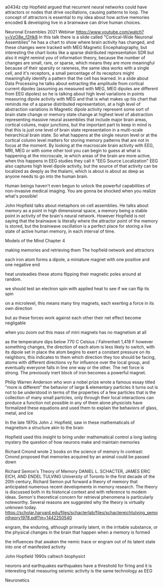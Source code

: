a0434z ctp
Hopfield argued that recurrent neural networks could have attractors or nodes that drive oscillations, causing patterns to loop. The concept of attractors is essential to my idea about how active memories encoded & developing live in a brainwave can drive human choices.

Neuronal Ensembles 2021 Webinar https://www.youtube.com/watch?v=VzO8e_f2Hk8
In this talk there is a slide called "Cortical-Wide Neuronal Assemblies" he has a chart to show where brain activity has changed, and these changes were tracked with MEG Magnetic Encephalography, but interesting the chart looks like a sparse distributed representation SDR but also it might remind you of information theory, because the number of changes are small, rare, or sparse, which means they are more meaningful because of their sparsity or rareness, the same idea works with a single cell, and it's receptors, a small percentage of its receptors might meaningfully identify a pattern that the cell has learned.
In a slide about Data Processing he talks about extracting the amplitude from cortical current dipoles (assuming as measured with MEG, MEG dipoles are different from EEG dipoles) so he is talking about high level variations in points measuring dipole activity with MEG and that is what makes up his chart that reminds me of a sparse distributed representation, at a high level of abstraction variations in Magnetic dipole activity represent some sort of brain state change or memory state change at highest level of abstraction representing massive neural assemblies that include major brain areas, cortical colums, major junctions, but the important part to keep in mind is that this is just one level of brain state representation in a multi-scale heirarchical brain state. So what happens at the single neuron level or at the cortical column level matters for storing memory patterns that are not in focus at the moment. By looking at the macroscale brain activity with EEG, MRI, MEG or with some other tool you can begin to guess at what is happening at the microscale, ie which areas of the brain are more active, when this happens in EEG studies they call it "EEG Source Localization" EEG also captures high level dipole activity, but the source of that activity can be localized as deeply as the thalami, which is about is about as deep as anyone needs to go into the human brain.

Human beings haven't even begun to unlock the powerful capabilities of non-invasive medical imaging. You are gonna be shocked when you realize what's possible! 

John Hopfield talks about metaphors on cell assemblies. He talks about memory as a point in high dimensional space, a memory being a stable point in activity of the brain's neural network. However Hopfield is not saying that the brainwave is literally where the attractor point of the memory is stored, but the brainwave oscillation is a perfect place for storing a live state of active human memory, in each interval of time.

Models of the Mind
Chapter 4


making memories and retrieving them
The hopfield network and attractors



each iron atom forms a dipole, a miniature magnet with one positive and one negative end

heat unsteadies these atoms flipping their magnetic poles around at random.

we should test an electron spin with applied heat to see if we can flip its spin

on a microlevel, this means many tiny magnets, each exerting a force in its own direction

but as these forces work against each other their net effect become negligable

when you zoom out this mass of mini magnets has no magnetism at all

as the temperature dips below 770 C Celsius / Fahrenheit 1,418 F however something changes, the direction of each atom is less likely to switch, with its dipole set in place the atom begins to exert a constant pressure on its neighbors, this indicates to them which direction they too should be facing, atoms with different directions vy for influence over the local group, and eventually everyone falls in line one way or the other. The net force is strong. The previously inert block of iron becomes a powerful magnet.

Philip Warren Anderson who won a nobel prize wrote a famous essay titled "more is different" the behavior of large & elementary particles it turns out is not to be understood in terms of the properties of a few particles that is the collection of many small particles, only through their local interactions can produce a function not possible in any of them alone
physicists have formalized these equations and used them to explain the behaviors of glass, metal, and ice

In the late 1970s John J. Hopfield,
saw in these mathematicals of magnetism a structure akin to the brain

Hopfield used this insight to bring under mathematical control a long lasting mystery
the question of how neurons make and maintain memories 

Richard Cmond wrote 2 books on the science of memory
In contrast: Cmond proposed that memories acquired by an animal could be passed down

Richard Semon's Theory of Memory
DANIEL L. SCHACTER, JAMES ERIC EICH, AND ENDEL TULVlNG
University of Toronto
In the first decade of the 20th century, Richard Semon put forward a theory of memory that
anticipated numerous recent developments in memory research. The theory is discussed both in its
historical context and with reference to modem ideas. Semon's theoretical concern for retrieval
phenomena is particularly noteworthy. Several reasons are suggested why the theory is virtually
unknown today.
https://scholar.harvard.edu/files/schacterlab/files/schactereichtulving_semontheory1978.pdf?m=1442250540

engram, the enduring, although primarily latent, in the irritable substance, or the physical changes in the brain that happen when a memory is formed

the influences that awaken the nemic trace or engram out of its latent state
into one of manifested activity

John Hopfield 1990s caltwch biophysict

neurons and earthquakes
earthquakes have a threshold for firing
and it is interesting that measuring seismic activity is the same technology as EEG

Neuronetics
